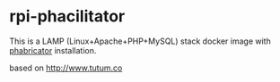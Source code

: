 rpi-phacilitator
=================

This is a LAMP (Linux+Apache+PHP+MySQL) stack docker image with [phabricator](https://github.com/phacility/phabricator/) installation.

based on http://www.tutum.co

